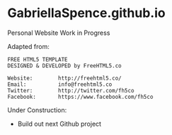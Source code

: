 # GabriellaSpence.github.io
 Personal Website Work in Progress
 
 Adapted from:
 
 	FREE HTML5 TEMPLATE 
	DESIGNED & DEVELOPED by FreeHTML5.co
		
	Website: 		http://freehtml5.co/
	Email: 			info@freehtml5.co
	Twitter: 		http://twitter.com/fh5co
	Facebook: 		https://www.facebook.com/fh5co




Under Construction:
* Build out next Github project
